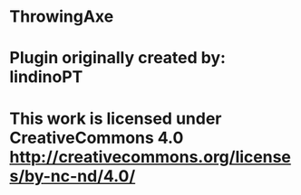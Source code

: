 ThrowingAxe
===========
Plugin originally created by: lindinoPT
===========
This work is licensed under CreativeCommons 4.0
http://creativecommons.org/licenses/by-nc-nd/4.0/
===========
